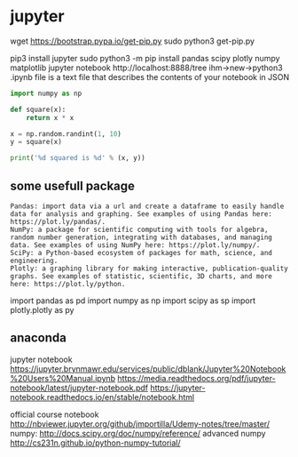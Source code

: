 # jupyter

wget https://bootstrap.pypa.io/get-pip.py
sudo python3 get-pip.py

pip3 install jupyter
sudo python3 -m pip install pandas scipy plotly numpy matplotlib
jupyter notebook
http://localhost:8888/tree
ihm->new->python3
.ipynb file is a text file that describes the contents of your notebook in JSON

```python
import numpy as np

def square(x):
    return x * x

x = np.random.randint(1, 10)
y = square(x)

print('%d squared is %d' % (x, y))
```

## some usefull package

    Pandas: import data via a url and create a dataframe to easily handle data for analysis and graphing. See examples of using Pandas here: https://plot.ly/pandas/.
    NumPy: a package for scientific computing with tools for algebra, random number generation, integrating with databases, and managing data. See examples of using NumPy here: https://plot.ly/numpy/.
    SciPy: a Python-based ecosystem of packages for math, science, and engineering.
    Plotly: a graphing library for making interactive, publication-quality graphs. See examples of statistic, scientific, 3D charts, and more here: https://plot.ly/python.

import pandas as pd
import numpy as np
import scipy as sp
import plotly.plotly as py

## anaconda
jupyter notebook
https://jupyter.brynmawr.edu/services/public/dblank/Jupyter%20Notebook%20Users%20Manual.ipynb
https://media.readthedocs.org/pdf/jupyter-notebook/latest/jupyter-notebook.pdf
https://jupyter-notebook.readthedocs.io/en/stable/notebook.html

official course notebook
http://nbviewer.jupyter.org/github/jmportilla/Udemy-notes/tree/master/
numpy:
http://docs.scipy.org/doc/numpy/reference/
advanced numpy
http://cs231n.github.io/python-numpy-tutorial/
